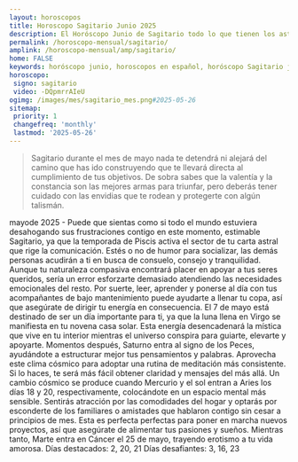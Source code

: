 ```yaml
---
layout: horoscopos
title: Horoscopo Sagitario Junio 2025
description: El Horóscopo Junio de Sagitario todo lo que tienen los astros preparados para este mes, amor, trabajo, familia. Todo sobre astrologia, tarot, predicciones. Horoscopo gratis en español, predicciones y astrología.
permalink: /horoscopo-mensual/sagitario/
amplink: /horoscopo-mensual/amp/sagitario/
home: FALSE
keywords: horóscopo junio, horoscopos en español, horóscopo Sagitario junio , horóscopo esperanza gracia, horoscop, horóscopos gratis, horoscopo Sagitario, Tarot, Astrologia, Zodíaco, Sagitario, horoscopo gratis, horoscopo del mes 
horoscopo:
 signo: sagitario
 video: -DQpmrrAIeU
ogimg: /images/mes/sagitario_mes.png#2025-05-26
sitemap:
 priority: 1
 changefreq: 'monthly'
 lastmod: '2025-05-26'
---
```



 > Sagitario durante el mes de mayo nada te detendrá ni alejará del camino que has ido construyendo que te llevará directa al cumplimiento de tus objetivos. De sobra sabes que la valentía y la constancia son las mejores armas para triunfar, pero deberás tener cuidado con las envidias que te rodean y protegerte con algún talismán.



mayode 2025 - Puede que sientas como si todo el mundo estuviera desahogando sus frustraciones contigo en este momento, estimable Sagitario, ya que la temporada de Piscis activa el sector de tu carta astral que rige la comunicación. Estés o no de humor para socializar, las demás personas acudirán a ti en busca de consuelo, consejo y tranquilidad. Aunque tu naturaleza compasiva encontrará placer en apoyar a tus seres queridos, sería un error esforzarte demasiado atendiendo las necesidades emocionales del resto. Por suerte, leer, aprender y ponerse al día con tus acompañantes de bajo mantenimiento puede ayudarte a llenar tu copa, así que asegúrate de dirigir tu energía en consecuencia.
El 7 de mayo está destinado de ser un día importante para ti, ya que la luna llena en Virgo se manifiesta en tu novena casa solar. Esta energía desencadenará la mística que vive en tu interior mientras el universo conspira para guiarte, elevarte y apoyarte. Momentos después, Saturno entra al signo de los Peces, ayudándote a estructurar mejor tus pensamientos y palabras. Aprovecha este clima cósmico para adoptar una rutina de meditación más consistente. Si lo haces, te será más fácil obtener claridad y mensajes del más allá.
Un cambio cósmico se produce cuando Mercurio y el sol entran a Aries los días 18 y 20, respectivamente, colocándote en un espacio mental más sensible. Sentirás atracción por las comodidades del hogar y optarás por esconderte de los familiares o amistades que hablaron contigo sin cesar a principios de mes. Esta es perfecta perfectas para poner en marcha nuevos proyectos, así que asegúrate de alimentar tus pasiones y sueños. Mientras tanto, Marte entra en Cáncer el 25 de mayo, trayendo erotismo a tu vida amorosa.
Días destacados: 2, 20, 21
Días desafiantes: 3, 16, 23